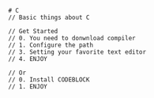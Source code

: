     # C
    // Basic things about C

    // Get Started
    // 0. You need to donwnload compiler
    // 1. Configure the path
    // 3. Setting your favorite text editor
    // 4. ENJOY

    // Or
    // 0. Install CODEBLOCK
    // 1. ENJOY
